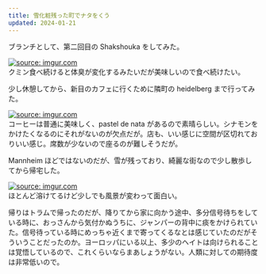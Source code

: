```yaml
---
title: 雪化粧残った町でナタをくう
updated: 2024-01-21
---
```


ブランチとして、第二回目の Shakshouka をしてみた。

<a href="https://imgur.com/yPUVYmL"><img src="https://i.imgur.com/yPUVYmL.jpg" title="source: imgur.com" /></a>  
クミン食べ続けると体臭が変化するみたいだが美味しいので食べ続けたい。

少し休憩してから、新目のカフェに行くために隣町の heidelberg まで行ってみた。

<a href="https://imgur.com/RkhaIuL"><img src="https://i.imgur.com/RkhaIuL.jpg" title="source: imgur.com" /></a>  
コーヒーは普通に美味しく、pastel de nata があるので素晴らしい。シナモンをかけたくなるのにそれがないのが欠点だが。店も、いい感じに空間が区切れておりいい感じ。席数が少ないので座るのが難しそうだが。

Mannheim ほどではないのだが、雪が残っており、綺麗な街なので少し散歩してから帰宅した。

<a href="https://imgur.com/HEJm5BU"><img src="https://i.imgur.com/HEJm5BU.jpg" title="source: imgur.com" /></a>  
ほとんど溶けてるけど少しでも風景が変わって面白い。

帰りはトラムで帰ったのだが、降りてから家に向かう途中、多分信号待ちをしている時に、おっさんから気付かぬうちに、ジャンパーの背中に痰をかけられていた。信号待っている時にめっちゃ近くまで寄ってくるなとは感じていたのだがそういうことだったのか。ヨーロッパにいる以上、多少のヘイトは向けられることは覚悟しているので、これくらいならまあしょうがない。人類に対しての期待度は非常低いので。
